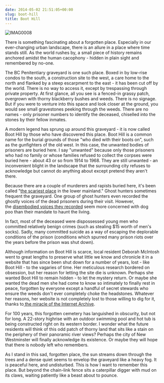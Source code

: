 ```yaml
---
date: 2014-05-02 21:51:05+00:00
slug: boot-hill
title: Boot Hill
---
```


![IMAG0008](http://wordbitarchives.files.wordpress.com/2014/05/imag0008.jpg)

There is something fascinating about a forgotten place. Especially in our ever-changing urban landscape, there is an allure in a place where time stands still. As the world rushes by, a small piece of history remains anchored amidst the human cacophony - hidden in plain sight and remembered by no-one.


The BC Penitentiary graveyard is one such place. Boxed in by low-rise condos to the south, a construction site to the west, a care home to the north and flanked by a steep escarpment to the east - it has been cut off by the world. There is no way to access it, except by trespassing through private property. At first glance, all you see is a fenced-in grassy patch, overgrown with thorny blackberry bushes and weeds. There is no signage. But if you were to venture into this space and look closer at the ground, you would see small gravestones peeking through the weeds. There are no names - only prisoner numbers to identify the deceased, chiselled into the stones by their fellow inmates.




A modern legend has sprung up around this graveyard - it is now called Boot Hill by those who have discovered this place. Boot Hill is a common name for the burial grounds of those "who died with their boots on", such as the gunfighters of the old west. In this case, the unwanted bodies of prisoners are buried here. I say "unwanted" because only those prisoners who had no family or whose families refused to collect the corpses were buried here - about 43 or so from 1914 to 1968. They are still unwanted - an inconvenient blight in the landscape that the surrounding city refuses to acknowledge but cannot do anything about except pretend they aren't there.




Because there are a couple of murderers and rapists buried here, it's been called "[the scariest place](http://www.news1130.com/2013/10/31/want-a-scare-go-to-boothill-cemetery-if-you-can-find-it/) in the lower mainland." Ghost hunters sometimes frequent the graveyard. One group of ghost hunters even recorded the ghostly voices of the dead prisoners during their visit. However, the [disembodied voices they recorded](http://www.vancouverspooks.com/findings-2) seem more concerned with dog poo than their mandate to haunt the living.




In fact, most of the deceased were dispossessed young men who committed relatively benign crimes (such as stealing $15 worth of men's socks). Sadly, many committed suicide as a way of escaping the deplorable conditions of the prison (conditions which spurred many prison riots over the years before the prison was shut down).




Although information on Boot Hill is scarce, local resident Deborah McIntosh went to great lengths to preserve what little we know and chronicle it in a website that has since been shut down for a number of years, lost - like Boot Hill - to the vagaries of time. Her meticulous research bordered on obsession, but her reason for letting the site die is unknown. Perhaps she wanted Boot Hill to remain hidden - to let the mystery return. Or maybe she wanted the dead men she had come to know so intimately to finally rest in peace, forgotten by everyone except a handful of secret stewards who ensure the weeds don't ever completely choke the headstones. Whatever her reasons, her website is not completely lost to those willing to dig for it, thanks to[ the miracle of the Internet Archive](http://web.archive.org/web/20101012234203/http://www.boothill.ca/index.html).




For 100 years, this forgotten cemetery has languished in obscurity, but not for long. A 22-story highrise with an outdoor swimming pool and hot tub is being constructed right on its western border. I wonder what the future residents will think of this odd patch of thorny land that sits like a stain on the periphery of their panoramic river views? Perhaps the city of New Westminster will finally acknowledge its existence. Or maybe they will hope that there is nobody left who remembers.




As I stand in this sad, forgotten place, the sun streams down through the trees and a dense quiet seems to envelop the graveyard like a heavy fog. It is peaceful here, and undisturbed. This is how I want to remember this place. But beyond the chain-link fence sits a caterpillar digger with mud on its claws, waiting patiently like a beast about to pounce.
